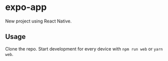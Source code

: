 # expo-app

New project using React Native.

## Usage

Clone the repo. Start development for every device with ```npm run web``` or ```yarn web```.
